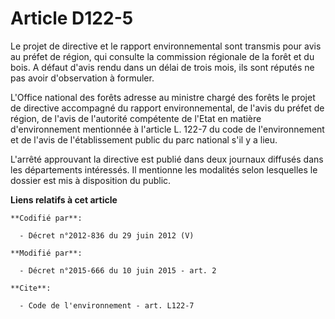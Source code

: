 # Article D122-5

Le projet de directive et le rapport environnemental sont transmis pour avis au préfet de région, qui consulte la commission
régionale de la forêt et du bois. A défaut d'avis rendu dans un délai de trois mois, ils sont réputés ne pas avoir
d'observation à formuler.

L'Office national des forêts adresse au ministre chargé des forêts le projet de directive accompagné du rapport
environnemental, de l'avis du préfet de région, de l'avis de l'autorité compétente de l'Etat en matière d'environnement
mentionnée à l'article L. 122-7 du code de l'environnement et de l'avis de l'établissement public du parc national s'il y a
lieu.

L'arrêté approuvant la directive est publié dans deux journaux diffusés dans les départements intéressés. Il mentionne les
modalités selon lesquelles le dossier est mis à disposition du public.

**Liens relatifs à cet article**

	**Codifié par**:

	  - Décret n°2012-836 du 29 juin 2012 (V)

	**Modifié par**:

	  - Décret n°2015-666 du 10 juin 2015 - art. 2

	**Cite**:

	  - Code de l'environnement - art. L122-7
